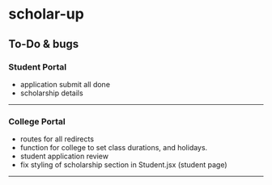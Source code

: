 # scholar-up

## To-Do & bugs

### Student Portal

- application submit all done
- scholarship details

---

### College Portal

- routes for all redirects
- function for college to set class durations, and holidays.
- student application review
- fix styling of scholarship section in Student.jsx (student page)

---
